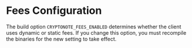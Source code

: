# Fees Configuration

The build option `CRYPTONOTE_FEES_ENABLED` determines whether the client uses dynamic or static fees. If you change this option, you must recompile the binaries for the new setting to take effect.
